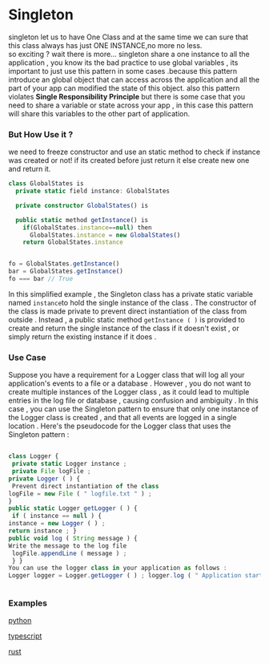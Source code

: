 # Singleton

singleton let us to have One Class and at the same time we can sure that this class always has just ONE INSTANCE,no more no less.
</br>
so exciting ? wait there is more...
singleton share a one instance to all the application , you know its the bad practice to use global variables , its important to just use this pattern in some cases .because this pattern introduce an global object that can access across the application and all the part of your app can modified the state of this object.
also this pattern violates **Single Responsibility Principle**
but there is some case that you need to share a variable or state across your app , in this case this pattern will share this variables to the other part of application.

### But How Use it ?

we need to freeze constructor and use an static method to check if instance was created or not!
if its created before just return it else create new one and return it.

```typescript
class GlobalStates is
  private static field instance: GlobalStates

  private constructor GlobalStates() is

  public static method getInstance() is
    if(GlobalStates.instance==null) then
      GlobalStates.instance = new GlobalStates()
    return GlobalStates.instance


fo = GlobalStates.getInstance()
bar = GlobalStates.getInstance()
fo === bar // True


```

In this simplified example , the Singleton class has a private static variable named `instance`to hold the single instance of the class . The constructor of the class is made private to prevent direct instantiation of the class from outside . Instead , a public static method `getInstance ( )` is provided to create and return the single instance of the class if it doesn't exist , or simply return the existing instance if it does .

### Use Case

Suppose you have a requirement for a Logger class that will log all your application's events to a file or a database . However , you do not want to create multiple instances of the Logger class , as it could lead to multiple entries in the log file or database , causing confusion and ambiguity . In this case , you can use the Singleton pattern to ensure that only one instance of the Logger class is created , and that all events are logged in a single location . Here's the pseudocode for the Logger class that uses the Singleton pattern :

```typescript

class Logger {
 private static Logger instance ;
 private File logFile ;
private Logger ( ) {
 Prevent direct instantiation of the class
logFile = new File ( " logfile.txt " ) ;
}
public static Logger getLogger ( ) {
 if ( instance == null ) {
instance = new Logger ( ) ;
return instance ; }
public void log ( String message ) {
Write the message to the log file
 logFile.appendLine ( message ) ;
 } }
You can use the logger class in your application as follows :
Logger logger = Logger.getLogger ( ) ; logger.log ( " Application started " ) Log the event



```

### Examples

[python](https://github.com/Syaw0/Design-Patterns/blob/master/src/Creational_Patterns/Singleton/examples/python/singleton.py)

[typescript](https://github.com/Syaw0/Design-Patterns/blob/master/src/Creational_Patterns/Singleton/examples/typescript/singleton.ts)

[rust](https://github.com/Syaw0/Design-Patterns/blob/master/src/Creational_Patterns/Singleton/examples/rust/singleton.ts)

